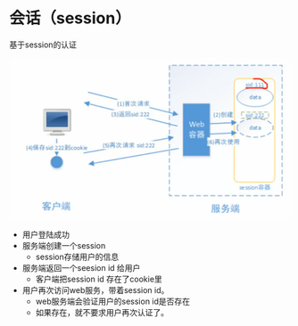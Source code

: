 # 会话（session）

基于session的认证

![](../.gitbook/assets/image%20%28274%29.png)

* 用户登陆成功
* 服务端创建一个session
  * session存储用户的信息
* 服务端返回一个seesion id 给用户
  * 客户端把session id 存在了cookie里
* 用户再次访问web服务，带着session id。
  * web服务端会验证用户的session id是否存在
  * 如果存在，就不要求用户再次认证了。


